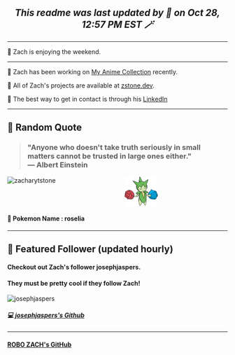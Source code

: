 <h2 align="center" style="font-style: italic; font-weight: bold;">This readme was last updated by 🤖 on Oct 28, 12:57 PM EST 🪄 </h2></a>

---

🤖 Zach is enjoying the weekend.

---

🤖 Zach has been working on [My Anime Collection](https://github.com/ZacharyTStone/My-Anime-Collection) recently.

🤖 All of Zach's projects are available at [zstone.dev](https://www.zstone.dev/).

🤖 The best way to get in contact is through his [LinkedIn](https://www.linkedin.com/in/zacharystone42)

---

<!-- Add a Quotes section -->

## 🤖 Random Quote

<h3>
<blockquote>
  "Anyone who doesn't take truth seriously in small matters cannot be trusted in large ones either."
<br>— Albert Einstein
</blockquote>
</h3>

<div style="display: flex; flex-wrap: no-wrap; width: 100%; gap: 16px">
        <img width="50%" src="https://github-readme-streak-stats.herokuapp.com/?user=zacharytstone" alt="zacharytstone" />
    <img width="15%" class='poke-img' src='https://raw.githubusercontent.com/PokeAPI/sprites/master/sprites/pokemon/other/dream-world/315.svg' alt='roselia'/>
</div>

#### 🤖 Pokemon Name : roselia</span>

---

## 🤖 Featured Follower (updated hourly)

#### Checkout out Zach's follower josephjaspers.

#### They must be pretty cool if they follow Zach!

<img style="width: 10%" class='github-img' src='https://avatars.githubusercontent.com/u/20384345?v=4' alt='josephjaspers'/>

##### 💻 [josephjaspers's Github](https://github.com/josephjaspers)

---

#### [ROBO ZACH's GitHub](https://github.com/ROBO-ZACH)
